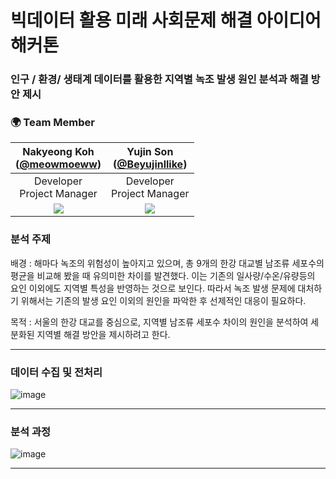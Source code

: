 # 빅데이터 활용 미래 사회문제 해결 아이디어 해커톤

### 인구 / 환경/ 생태계 데이터를 활용한 지역별 녹조 발생 원인 분석과 해결 방안 제시

### 🌍 Team Member 
|Nakyeong Koh<br/>([@meowmoeww](https://github.com/meowmoeww))|Yujin Son <br/>([@Beyujinllike]([https://github.com/Sohi2111853](https://github.com/Beyujinllike)))|
|:----------:|:----------:|
|Developer<br/>Project Manager|Developer<br/>Project Manager|
|![](https://github.com/meowmoeww.png)|![](https://github.com/Beyujinllike.png)|


### 분석 주제 
배경 :  해마다 녹조의 위험성이 높아지고 있으며, 총 9개의 한강 대교별 남조류 세포수의 평균을 비교해 봤을 때 유의미한 차이를 발견했다. 이는 기존의 일사량/수온/유량등의 요인 이외에도 지역별 특성을 반영하는 것으로 보인다.  따라서 녹조 발생 문제에 대처하기 위해서는 기존의 발생 요인 이외의 원인을 파악한 후 선제적인 대응이 필요하다. 

목적 : 서울의 한강 대교를 중심으로, 지역별 남조류 세포수 차이의 원인을 분석하여 세분화된 지역별 해결 방안을 제시하려고 한다.
- - -

### 데이터 수집 및 전처리
![image](https://github.com/meowmoeww/Hackathon-of-ideas-for-solving-future-social-problems-using-big-data/assets/89447043/3536fbcb-e083-4998-b955-68095b9695f9)
- - -


### 분석 과정 
![image](https://github.com/meowmoeww/Hackathon-of-ideas-for-solving-future-social-problems-using-big-data/assets/89447043/58722980-f893-42a7-9653-8abf573356d7)
- - -
